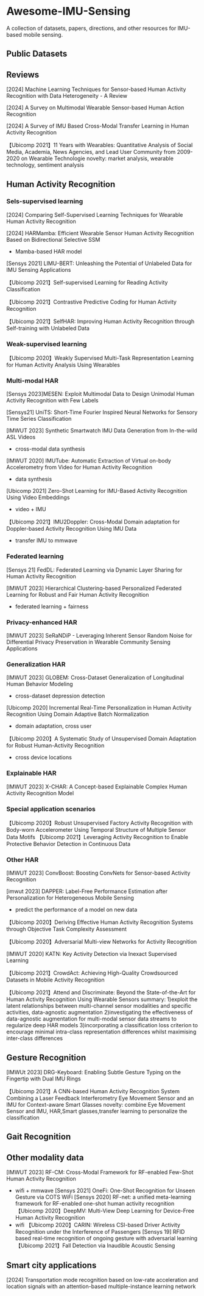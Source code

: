 # Awesome-IMU-Sensing
A collection of datasets, papers, directions, and other resources for IMU-based mobile sensing.

## Public Datasets

## Reviews
[2024] Machine Learning Techniques for Sensor-based Human Activity Recognition with Data Heterogeneity - A Review

[2024] A Survey on Multimodal Wearable Sensor-based Human Action Recognition

[2024] A Survey of IMU Based Cross-Modal Transfer Learning in Human Activity Recognition

【Ubicomp 2021】11 Years with Wearables: Quantitative Analysis of Social Media, Academia, News Agencies, and Lead User Community from 2009-2020 on Wearable Technologie
novelty: market analysis, wearable technology, sentiment analysis



## Human Activity Recognition

### Sels-supervised learning
[2024] Comparing Self-Supervised Learning Techniques for Wearable Human Activity Recognition

[2024] HARMamba: Efficient Wearable Sensor Human Activity Recognition Based on Bidirectional Selective SSM
- Mamba-based HAR model

[Sensys 2021] LIMU-BERT: Unleashing the Potential of Unlabeled Data for IMU Sensing Applications

【Ubicomp 2021】Self-supervised Learning for Reading Activity Classification

【Ubicomp 2021】Contrastive Predictive Coding for Human Activity Recognition

【Ubicomp 2021】SelfHAR: Improving Human Activity Recognition through Self-training with Unlabeled Data

### Weak-supervised learning
【Ubicomp 2020】Weakly Supervised Multi-Task Representation Learning for Human Activity Analysis Using Wearables

### Multi-modal HAR
[Sensys 2023]MESEN: Exploit Multimodal Data to Design Unimodal Human Activity Recognition with Few Labels

[Sensys21] UniTS: Short-Time Fourier Inspired Neural Networks for Sensory Time Series Classification

[IMWUT 2023] Synthetic Smartwatch IMU Data Generation from In-the-wild ASL Videos
- cross-modal data synthesis

[IMWUT 2020] IMUTube: Automatic Extraction of Virtual on-body Accelerometry from Video for Human Activity Recognition
- data synthesis

[Ubicomp 2021] Zero-Shot Learning for IMU-Based Activity Recognition Using Video Embeddings
- video + IMU

【Ubicomp 2021】IMU2Doppler: Cross-Modal Domain adaptation for Doppler-based Activity Recognition Using IMU Data
- transfer IMU to mmwave

### Federated learning
[Sensys 21] FedDL: Federated Learning via Dynamic Layer Sharing for Human Activity Recognition

[IMWUT 2023] Hierarchical Clustering-based Personalized Federated Learning for Robust and Fair Human Activity Recognition
- federated learning + fairness

### Privacy-enhanced HAR
[IMWUT 2023] SeRaNDiP - Leveraging Inherent Sensor Random Noise for Differential Privacy Preservation in Wearable Community Sensing Applications

### Generalization HAR
[IMWUT 2023] GLOBEM: Cross-Dataset Generalization of Longitudinal Human Behavior Modeling
- cross-dataset depression detection

[Ubicomp 2020] Incremental Real-Time Personalization in Human Activity Recognition Using Domain Adaptive Batch Normalization
- domain adaptation, cross user

【Ubicomp 2020】A Systematic Study of Unsupervised Domain Adaptation for Robust Human-Activity Recognition
- cross device locations

### Explainable HAR

[IMWUT 2023] X-CHAR: A Concept-based Explainable Complex Human Activity
Recognition Model

### Special application scenarios
【Ubicomp 2020】Robust Unsupervised Factory Activity Recognition with Body-worn Accelerometer Using Temporal Structure of Multiple Sensor Data Motifs
【Ubicomp 2021】Leveraging Activity Recognition to Enable Protective Behavior Detection in Continuous Data

### Other HAR
[IMWUT 2023] ConvBoost: Boosting ConvNets for Sensor-based Activity Recognition

[imwut 2023] DAPPER: Label-Free Performance Estimation after Personalization for Heterogeneous Mobile Sensing
- predict the performance of a model on new data

【Ubicomp 2020】Deriving Effective Human Activity Recognition Systems through Objective Task Complexity Assessment

【Ubicomp 2020】Adversarial Multi-view Networks for Activity Recognition

[IMWUT 2020] KATN: Key Activity Detection via Inexact Supervised Learning

【Ubicomp 2021】CrowdAct: Achieving High-Quality Crowdsourced Datasets in Mobile Activity Recognition

【Ubicomp 2021】Attend and Discriminate: Beyond the State-of-the-Art for Human Activity Recognition Using Wearable Sensors
summary: 1)exploit the latent relationships between multi-channel sensor modalities and specific activities, data-agnostic augmentation 2)investigating the effectiveness of data-agnostic augmentation for multi-modal sensor data streams to regularize deep HAR models 3)incorporating a classification loss criterion to encourage minimal intra-class representation differences whilst maximising inter-class differences


## Gesture Recognition
[IMWUt 2023] DRG-Keyboard: Enabling Subtle Gesture Typing on the Fingertip with Dual IMU Rings

【Ubicomp 2021】A CNN-based Human Activity Recognition System Combining a Laser Feedback Interferometry Eye Movement Sensor and an IMU for Context-aware Smart Glasses
novelty: combine Eye Movement Sensor and IMU, HAR,Smart glasses,transfer learning to personalize the classification


## Gait Recognition

## Other modality data
[IMWUT 2023] RF-CM: Cross-Modal Framework for RF-enabled Few-Shot Human Activity Recognition
- wifi + mmwave
[Sensys 2021] OneFi: One-Shot Recognition for Unseen Gesture via COTS WiFi
[Sensys 2020] RF-net: a unified meta-learning framework for RF-enabled one-shot human activity recognition
【Ubicomp 2020】DeepMV: Multi-View Deep Learning for Device-Free Human Activity Recognition
- wifi
【Ubicomp 2020】CARIN: Wireless CSI-based Driver Activity Recognition under the Interference of Passengers
[Sensys 19] RFID based real-time recognition of ongoing gesture with adversarial learning
【Ubicomp 2021】Fall Detection via Inaudible Acoustic Sensing

## Smart city applications
[2024] Transportation mode recognition based on low-rate acceleration and location signals with an attention-based multiple-instance learning network
